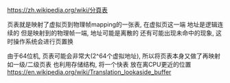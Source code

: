 https://zh.wikipedia.org/wiki/分頁表

页表就是映射了虚拟页到物理帧mapping的一张表, 在虚拟页这一端 地址是逻辑连续的 但是映射到的物理帧一端, 地址可能是离散的 还有可能出现未命中的现象, 这时操作系统会进行页置换

由于64位机, 页表可能会非常大(2^64个虚拟地址), 所以将页表本身又做了再映射  如一级/二级页表
也利用存储结构, 将一个快表 放在离CPU更近的位置
https://en.wikipedia.org/wiki/Translation_lookaside_buffer
